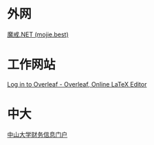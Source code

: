 # 外网

[魔戒.NET (mojie.best)](https://mojie.best/#/dashboard)

# 工作网站

[Log in to Overleaf - Overleaf, Online LaTeX Editor](https://www.overleaf.com/login)

# 中大

[中山大学财务信息门户](http://finance.sysu.edu.cn:8800/#/home/index)